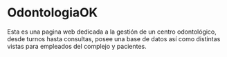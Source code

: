 # OdontologiaOK
Esta es una pagina web dedicada a la gestión de un centro odontológico, desde turnos hasta consultas, posee una base de datos así como distintas vistas para empleados del complejo y pacientes.

